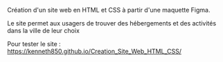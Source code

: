 Création d'un site web en HTML et CSS à partir d'une maquette Figma.

Le site permet aux usagers de trouver des hébergements et des activités dans la ville de leur choix

Pour tester le site :  https://kenneth850.github.io/Creation_Site_Web_HTML_CSS/
